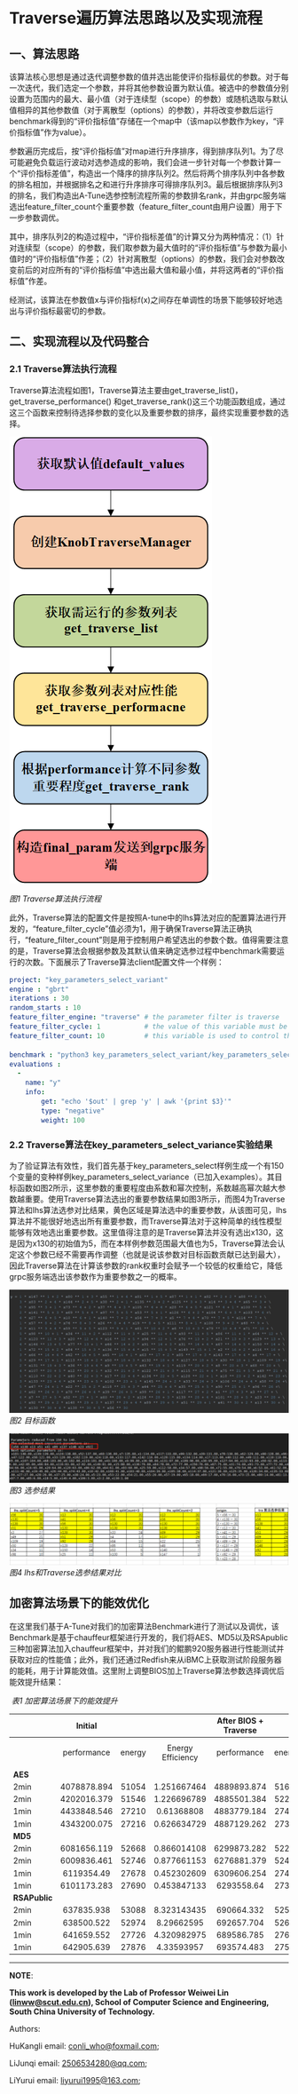 # Traverse遍历算法思路以及实现流程



## 一、算法思路



该算法核心思想是通过迭代调整参数的值并选出能使评价指标最优的参数。对于每一次迭代，我们选定一个参数，并将其他参数设置为默认值。被选中的参数值分别设置为范围内的最大、最小值（对于连续型（scope）的参数）或随机选取与默认值相异的其他参数值（对于离散型（options）的参数），并将改变参数后运行benchmark得到的“评价指标值”存储在一个map中（该map以参数作为key，“评价指标值”作为value）。

参数遍历完成后，按“评价指标值”对map进行升序排序，得到排序队列1。为了尽可能避免负载运行波动对选参造成的影响，我们会进一步针对每一个参数计算一个“评价指标差值”，构造出一个降序的排序队列2。然后将两个排序队列中各参数的排名相加，并根据排名之和进行升序排序可得排序队列3。最后根据排序队列3的排名，我们构造出A-Tune选参控制流程所需的参数排名rank，并由grpc服务端选出feature_filter_count个重要参数（feature_filter_count由用户设置）用于下一步参数调优。

其中，排序队列2的构造过程中，“评价指标差值”的计算又分为两种情况：（1）针对连续型（scope）的参数，我们取参数为最大值时的“评价指标值”与参数为最小值时的“评价指标值”作差；（2）针对离散型（options）的参数，我们会对参数改变前后的对应所有的“评价指标值”中选出最大值和最小值，并将这两者的“评价指标值”作差。

经测试，该算法在参数值x与评价指标f(x)之间存在单调性的场景下能够较好地选出与评价指标最密切的参数。



## 二、实现流程以及代码整合



### 2.1 Traverse算法执行流程

Traverse算法流程如图1，Traverse算法主要由get_traverse_list()，get_traverse_performance() 和get_traverse_rank()这三个功能函数组成，通过这三个函数来控制待选择参数的变化以及重要参数的排序，最终实现重要参数的选择。



![图1](./figures/005-zh-traverse-img.png)

_图1 Traverse算法执行流程_



此外，Traverse算法的配置文件是按照A-tune中的lhs算法对应的配置算法进行开发的，“feature_filter_cycle”值必须为1，用于确保Traverse算法正确执行，“feature_filter_count”则是用于控制用户希望选出的参数个数。值得需要注意的是，Traverse算法会根据参数及其默认值来确定选参过程中benchmark需要运行的次数。下面展示了Traverse算法client配置文件一个样例：

```yaml
project: "key_parameters_select_variant"
engine : "gbrt"
iterations : 30
random_starts : 10
feature_filter_engine: "traverse" # the parameter filter is traverse
feature_filter_cycle: 1           # the value of this variable must be '1'
feature_filter_count: 10          # this variable is used to control the number of parameters you want to select

benchmark : "python3 key_parameters_select_variant/key_parameters_select_variant.py"
evaluations :
  -
    name: "y"
    info:
        get: "echo '$out' | grep 'y' | awk '{print $3}'"
        type: "negative"
        weight: 100

```





### 2.2 Traverse算法在key_parameters_select_variance实验结果

为了验证算法有效性，我们首先基于key_parameters_select样例生成一个有150个变量的变种样例key_parameters_select_variance（已加入examples）。其目标函数如图2所示，这里参数的重要程度由系数和幂次控制，系数越高幂次越大参数越重要。使用Traverse算法选出的重要参数结果如图3所示，而图4为Traverse算法和lhs算法选参对比结果，黄色区域是算法选中的重要参数，从该图可见，lhs算法并不能很好地选出所有重要参数，而Traverse算法对于这种简单的线性模型能够有效地选出重要参数。这里值得注意的是Traverse算法并没有选出x130，这是因为x130的初始值为5，而在本样例参数范围最大值也为5，Traverse算法会认定这个参数已经不需要再作调整（也就是说该参数对目标函数贡献已达到最大），因此Traverse算法在计算该参数的rank权重时会赋予一个较低的权重给它，降低grpc服务端选出该参数作为重要参数之一的概率。

![图2](./figures/006-zh-objective-function-img.png)
																															_图2 目标函数_

![图3](./figures/007-zh-tra-result-img.png)
																															_图3 选参结果_

![图4](./figures/008-zh-tra-lhs-img.png)
     																										*图4 lhs和Traverse选参结果对比*



## 加密算法场景下的能效优化



在这里我们基于A-Tune对我们的加密算法Benchmark进行了测试以及调优，该Benchmark是基于chauffeur框架进行开发的，我们将AES、MD5以及RSApublic三种加密算法加入chauffeur框架中，并对我们的鲲鹏920服务器进行性能测试并获取对应的性能值；此外，我们还通过Redfish来从iBMC上获取测试阶段服务器的能耗，用于计算能效值。这里附上调整BIOS加上Traverse算法参数选择调优后能效提升结果：

​																										_表1 加密算法场景下的能效提升_

|               |   Initial   |        |                   | After BIOS + Traverse |        |                   |   Improvement   |            |                       |
| ------------- | :---------: | :----: | :---------------: | :-------------------: | :----: | :---------------: | :-------------: | :--------: | :-------------------: |
|               | performance | energy | Energy Efficiency |      performance      | energy | Energy Efficiency | performance Imp | energy Imp | Energy Efficiency Imp |
| **AES**       |             |        |                   |                       |        |                   |                 |            |                       |
| 2min          | 4078878.894 | 51054  |    1.251667464    |      4889893.874      | 51690  |    1.057078156    |     19.88%      |   -1.25%   |      **15.55%**       |
| 2min          | 4202016.379 | 51546  |    1.226696789    |      4885501.384      | 52284  |    1.070186986    |     16.27%      |   -1.43%   |      **12.76%**       |
| 1min          | 4433848.546 | 27210  |    0.61368808     |      4883779.184      | 27456  |    0.56218758     |     10.15%      |   -0.90%   |       **8.39%**       |
| 1min          | 4343200.075 | 27216  |    0.626634729    |      4887129.262      | 27360  |    0.559837863    |     12.52%      |   -0.53%   |      **10.66%**       |
| **MD5**       |             |        |                   |                       |        |                   |                 |            |                       |
| 2min          | 6081656.119 | 52668  |    0.866014108    |      6299873.282      | 52242  |    0.829254775    |      3.59%      |   0.81%    |       **4.24%**       |
| 2min          | 6009836.461 | 52746  |    0.877661153    |      6276881.379      | 52494  |    0.836307026    |      4.44%      |   0.48%    |       **4.71%**       |
| 1min          | 6119354.49  | 27678  |    0.452302609    |      6309606.254      | 27420  |    0.434575454    |      3.11%      |   0.93%    |       **3.92%**       |
| 1min          | 6101173.283 | 27690  |    0.453847133    |      6293558.64       | 27318  |    0.43406285     |      3.15%      |   1.34%    |       **4.36%**       |
| **RSAPublic** |             |        |                   |                       |        |                   |                 |            |                       |
| 2min          | 637835.938  | 53088  |    8.323143435    |      690664.332       | 52578  |    7.612670521    |      8.28%      |   0.96%    |       **8.54%**       |
| 2min          | 638500.522  | 52974  |    8.29662595     |      692657.704       | 52698  |    7.608086894    |      8.48%      |   0.52%    |       **8.30%**       |
| 1min          | 641659.552  | 27726  |    4.320982975    |      689586.785       | 27642  |    4.008487489    |      7.47%      |   0.30%    |       **7.23%**       |
| 1min          | 642905.639  | 27876  |    4.33593957     |      693574.483       | 27546  |    3.971599399    |      7.88%      |   1.18%    |       **8.40%**       |



---

**NOTE**:

**This work is developed by the Lab of Professor Weiwei Lin (linww@scut.edu.cn), School of Computer Science and Engineering, South China University of Technology.**

 Authors: 

 HuKangli email: conli_who@foxmail.com;

 LiJunqi email: 2506534280@qq.com;

 LiYurui email: liyurui1995@163.com;


